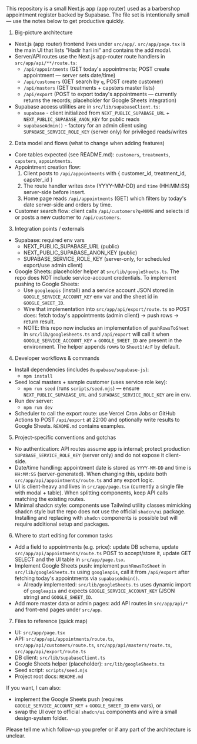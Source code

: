 This repository is a small Next.js app (app router) used as a barbershop appointment register backed by Supabase. The file set is intentionally small — use the notes below to get productive quickly.

1. Big-picture architecture

- Next.js (app router) frontend lives under `src/app/`. `src/app/page.tsx` is the main UI that lists "Hadir hari ini" and contains the add modal.
- Server/API routes use the Next.js app-router route handlers in `src/app/api/**/route.ts`:
  - `/api/appointments` (GET today's appointments; POST create appointment — server sets date/time)
  - `/api/customers` (GET search by `q`, POST create customer)
  - `/api/masters` (GET treatments + capsters master lists)
  - `/api/export` (POST to export today's appointments — currently returns the records; placeholder for Google Sheets integration)
- Supabase access utilities are in `src/lib/supabaseClient.ts`:
  - `supabase` - client initialized from `NEXT_PUBLIC_SUPABASE_URL` + `NEXT_PUBLIC_SUPABASE_ANON_KEY` for public reads
  - `supabaseAdmin()` - factory for an admin client using `SUPABASE_SERVICE_ROLE_KEY` (server only) for privileged reads/writes

2. Data model and flows (what to change when adding features)

- Core tables expected (see README.md): `customers`, `treatments`, `capsters`, `appointments`.
- Appointment creation flow:
  1. Client posts to `/api/appointments` with { customer_id, treatment_id, capster_id }
  2. The route handler writes `date` (YYYY-MM-DD) and `time` (HH:MM:SS) server-side before insert.
  3. Home page reads `/api/appointments` (GET) which filters by today's date server-side and orders by time.
- Customer search flow: client calls `/api/customers?q=NAME` and selects id or posts a new customer to `/api/customers`.

3. Integration points / externals

- Supabase: required env vars
  - NEXT_PUBLIC_SUPABASE_URL (public)
  - NEXT_PUBLIC_SUPABASE_ANON_KEY (public)
  - SUPABASE_SERVICE_ROLE_KEY (server-only, for scheduled export/use admin client)
- Google Sheets: placeholder helper at `src/lib/googleSheets.ts`. The repo does NOT include service-account credentials. To implement pushing to Google Sheets:
  - Use `googleapis` (install) and a service account JSON stored in `GOOGLE_SERVICE_ACCOUNT_KEY` env var and the sheet id in `GOOGLE_SHEET_ID`.
  - Wire that implementation into `src/app/api/export/route.ts` so POST does: fetch today's appointments (admin client) -> push rows -> return result.
  - NOTE: this repo now includes an implementation of `pushRowsToSheet` in `src/lib/googleSheets.ts` and `/api/export` will call it when `GOOGLE_SERVICE_ACCOUNT_KEY` + `GOOGLE_SHEET_ID` are present in the environment. The helper appends rows to `Sheet1!A:F` by default.

4. Developer workflows & commands

- Install dependencies (includes `@supabase/supabase-js`):
  - `npm install`
- Seed local masters + sample customer (uses service role key):
  - `npm run seed` (runs `scripts/seed.mjs`) — ensure `NEXT_PUBLIC_SUPABASE_URL` and `SUPABASE_SERVICE_ROLE_KEY` are in env.
- Run dev server:
  - `npm run dev`
- Scheduler to call the export route: use Vercel Cron Jobs or GitHub Actions to POST `/api/export` at 22:00 and optionally write results to Google Sheets. `README.md` contains examples.

5. Project-specific conventions and gotchas

- No authentication: API routes assume app is internal; protect production `SUPABASE_SERVICE_ROLE_KEY` (server only) and do not expose it client-side.
- Date/time handling: appointment date is stored as `YYYY-MM-DD` and time is `HH:MM:SS` (server-generated). When changing this, update both `src/app/api/appointments/route.ts` and any export logic.
- UI is client-heavy and lives in `src/app/page.tsx` (currently a single file with modal + table). When splitting components, keep API calls matching the existing routes.
- Minimal shadcn style: components use Tailwind utility classes mimicking shadcn style but the repo does not use the official `shadcn/ui` package. Installing and replacing with `shadcn` components is possible but will require additional setup and packages.

6. Where to start editing for common tasks

- Add a field to appointments (e.g. price): update DB schema, update `src/app/api/appointments/route.ts` POST to accept/store it, update GET SELECT and the UI table in `src/app/page.tsx`.
- Implement Google Sheets push: implement `pushRowsToSheet` in `src/lib/googleSheets.ts` using `googleapis`, call it from `/api/export` after fetching today's appointments via `supabaseAdmin()`.
  - Already implemented: `src/lib/googleSheets.ts` uses dynamic import of `googleapis` and expects `GOOGLE_SERVICE_ACCOUNT_KEY` (JSON string) and `GOOGLE_SHEET_ID`.
- Add more master data or admin pages: add API routes in `src/app/api/*` and front-end pages under `src/app`.

7. Files to reference (quick map)

- UI: `src/app/page.tsx`
- API: `src/app/api/appointments/route.ts`, `src/app/api/customers/route.ts`, `src/app/api/masters/route.ts`, `src/app/api/export/route.ts`
- DB client: `src/lib/supabaseClient.ts`
- Google Sheets helper (placeholder): `src/lib/googleSheets.ts`
- Seed script: `scripts/seed.mjs`
- Project root docs: `README.md`

If you want, I can also:

- implement the Google Sheets push (requires `GOOGLE_SERVICE_ACCOUNT_KEY` + `GOOGLE_SHEET_ID` env vars), or
- swap the UI over to official `shadcn/ui` components and wire a small design-system folder.

Please tell me which follow-up you prefer or if any part of the architecture is unclear.

